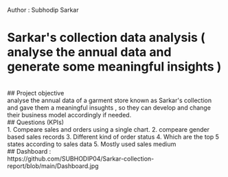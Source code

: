Author : Subhodip Sarkar
<br>
# Sarkar's collection data analysis ( analyse the annual data and generate some meaningful insights )
<br>
## Project objective
<br>
analyse the annual data of a garment store known as Sarkar's collection and gave them a meaningful insughts , so they can develop and change their business model accordingly if needed.
<br>
## Questions (KPIs)
<br>
1. Compeare sales and orders using a single chart.
2. compeare gender based sales records
3. Different kind of order status
4. Which are the top 5 states according to sales data
5. Mostly used sales medium
<br>
## Dashboard :
<br>
https://github.com/SUBHODIP04/Sarkar-collection-report/blob/main/Dashboard.jpg
